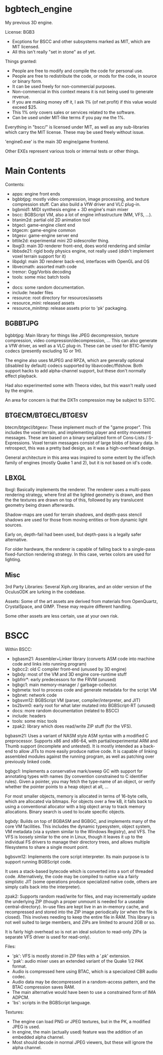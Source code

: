 # bgbtech_engine
My previous 3D engine.

License: BGB3
* Excptions for BSCC and other subsystems marked as MIT, which are MIT licensed.
* All this isn't really "set in stone" as of yet.


Things granted:
* People are free to modify and compile the code for personal use.
* People are free to redistribute the code, or mods for the code, in source or binary form.
* It can be used freely for non-commercial purposes.
* Non-commercial in this context means it is not being used to generate revenue.
* If you are making money off it, I ask 1% (of net profit) if this value would exceed $25.
* This 1% only covers sales or services related to the software.
* Can be used under MIT-like terms if you pay me the 1%.


Everything in "bscc/" is licensed under MIT, as well as any sub-libraries which carry the MIT license. These may be used freely without issue.


'engine0.exe' is the main 3D engine/game frontend.

Other EXEs represent various tools or internal tests or other things.


Main Contents
=============

Contents:
* apps: engine front ends
* bgbbtjpg: mostly video compression, image processing, and texture compression stuff. Can also build a VfW driver and VLC plug-in.
* bgbmid1: MIDI synthesis engine + 3D engine's main mixer
* bscc: BGBScript VM, also a lot of engine infrastructure (MM, VFS, ...).
* btanim2d: partial old 2D animation tool
* btgecl: game-engine client end
* btgecm: game-engine common
* btgesv: game-engine server end
* bttile2d: experimental mini 2D sidescroller thing.
* lbxgl3: main 3D renderer front-end, does world rendering and similar
* libbsde21: rigid body physics engine, not really used (didn't implement voxel terrain support for it)
* libpdgl: main 3D renderer back-end, interfaces with OpenGL and OS
* libvecmath: assorted math code
* tremor: Ogg/Vorbis decoding
* tools: some misc batch tools
* 
* docs: some random documentation.
* include: header files
* resource: root directory for resources/assets
* resource_mini: released assets
* resource_minitmp: release assets prior to 'pk' packaging.


BGBBTJPG
--------

bgbbtjpg:
Main library for things like JPEG decompression, texture compression, video compression/decompression, ... This can also generate a VfW driver, as well as a VLC plug-in. These can be used for BTIC-family codecs (presently excluding 1G or 1H).

The engine also uses MJPEG and RPZA, which are generally optional (disabled by default) codecs supported by libavcodec/ffdshow. Both support hacks to add alpha-channel support, but these don't normally effect playback.

Had also experimented some with Theora video, but this wasn't really used by the engine.

An area for concern is that the DXTn compression may be subject to S3TC.


BTGECM/BTGECL/BTGESV
--------------------

btecm/btgecl/btgesv:
These implement much of the "game proper".
This includes the voxel terrain, and implementing player and entity movement messages. These are based on a binary serialized form of Cons-Lists / S-Expressions. Voxel terrain messages consist of large blobs of binary data. In retrospect, this was a pretty bad design, as it was a high-overhead design.

General architecture in this area was inspired to some extent by the idTech family of engines (mostly Quake 1 and 2), but it is not based on id's code.


LBXGL
-----

lbxgl:
Basically implements the renderer.
The renderer uses a multi-pass rendering strategy, where first all the lighted geometry is drawn, and then the the textures are drawn on top of this, followed by any translucent geometry being drawn afterwards.

Shadow-maps are used for terrain shadows, and depth-pass stencil shadows are used for those from moving entities or from dynamic light sources.

Early on, depth-fail had been used, but depth-pass is a legally safer alternative.


For older hardware, the renderer is capable of falling back to a single-pass fixed-function rendering strategy. In this case, vertex colors are used for lighting.


Misc
----

3rd Party Libraries:
Several Xiph.org libraries, and an older version of the OculusODK are lurking in the codebase.

Assets:
Some of the art assets are derived from materials from OpenQuartz, CrystalSpace, and GIMP. These may require different handling.

Some other assets are less certain, use at your own risk.

BSCC
====

Within BSCC:
* bgbasm21: Assembler+Linker library (converts ASM code into machine code and links into running program)
* bgbcc2: old C compiler front-end (unused by 3D engine)
* bgbdy: most of the VM and 3D engine core-runtime stuff
* bgbfrir*: early predecessors for the FRVM (unused)
* bgbgc1: main memory-manager / garbage-collector.
* bgbmeta: tool to process code and generate metadata for the script VM
* bgbnet: network code
* bgbsvm12: BGBScript VM (parser, compiler/interpreter, and JIT)
* bs2bvm0: early root for what later mutated into BGBScript-RT (unused)
* docs: more random documentation (related to BSCC)
* include: headers
* tools: some misc tools
* zpak2: library which does read/write ZIP stuff (for the VFS).


bgbasm21:
Uses a variant of NASM style ASM syntax with a modified C preprocessor.
Supports x86 and x86-64, with partial/experimental ARM and Thumb support (incomplete and untested). It is mostly intended as a back-end to allow JITs to more easily produce native code. It is capable of linking assembled modules against the running program, as well as patching over previously linked code.

bgbgc1:
Implements a conservative mark/sweep GC with support for annotating types with names (by convention constrained to C identifier rules). Given a pointer, you may fetch the type-name of an object, or verify whether the pointer points to a heap object at all, ...

For most smaller objects, memory is allocated in terms of 16-byte cells, which are allocated via bitmaps. For objects over a few kB, it falls back to using a conventional allocator with a big object array to track memory allocations. Binary search is used to locate specific objects.

bgbdy:
Builds on top of BGBASM and BGBGC, and implements many of the core VM facilities. This includes the dynamic typesystem, object system, VM metadata (via a system similar to the Windows Registry), and VFS. The VFS is loosely similar to the one in Linux, though it leaves it up to the individual FS drivers to manage their directory trees, and allows multiple filesystems to share a single mount point.

bgbsvm12:
Implements the core script interpreter. Its main purpose is to support running BGBScript code.

It uses a stack-based bytecode which is converted into a sort of threaded code. Alternatively, the code may be compiled to native via a fairly simplistic JIT (some operations produce specialized native code, others are simply calls back into the interpreter).


zpak2:
Supports random read/write for files, and may incrementally update the underlying ZIP (though a proper unmount is needed for a useable central-directory). In-use files are kept live in an in-memory cache, and recompressed and stored into the ZIP image periodically (or when the file is closed). This involves needing to keep the entire file in RAM. This library is not well suited to large members, and ZIPs are limited to around 2GB or so.

It is fairly high overhead so is not an ideal solution to read-only ZIPs (a separate VFS driver is used for read-only).


Files:
* 'pk': VFS is mostly stored in ZIP files with a '.pk' extension.
* 'pak': audio mixer uses an extended variant of the Quake 1/2 PAK format.
* Audio is compressed here using BTAC, which is a specialized CBR audio codec.
* Audio data may be decompressed in a random-access pattern, and the BTAC compression saves RAM.
* The main alternative would have been to use a constrained form of IMA ADPCM.
* 'bs': scripts in the BGBScript language.

Textures:
* The engine can load PNG or JPEG textures, but in the PK, a modified JPEG is used.
* In engine, the main (actually used) feature was the addition of an embedded alpha channel.
* Most should decode in normal JPEG viewers, but these will ignore the alpha channel.

